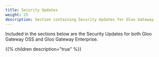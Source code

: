 ```yaml
---
title: Security Updates
weight: 25
description: Section containing Security Updates for Gloo Gateway
---
```


Included in the sections below are the Security Updates for both Gloo Gateway OSS and Gloo Gateway Enterprise.

{{% children description="true" %}}

